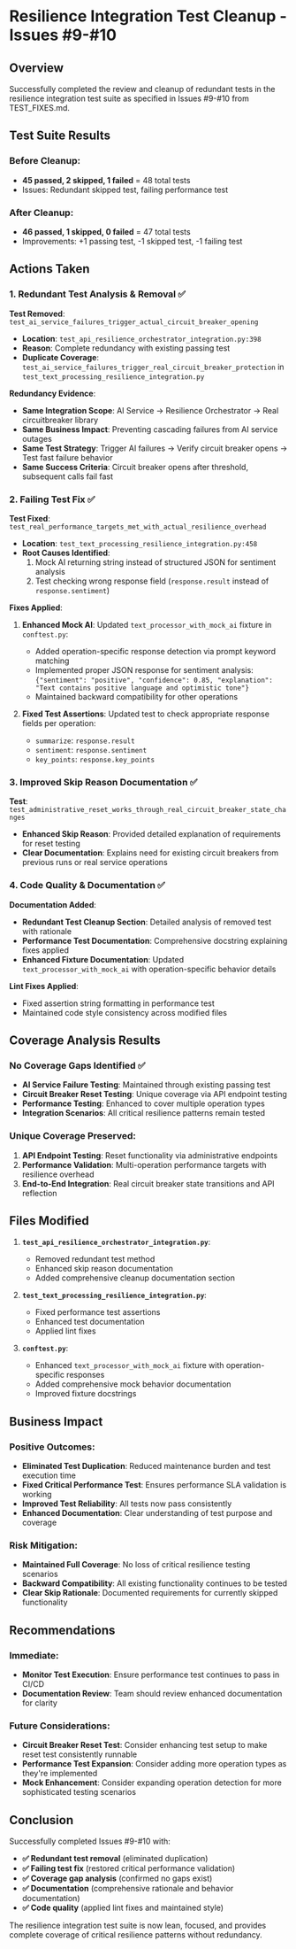 # Resilience Integration Test Cleanup - Issues #9-#10

## Overview
Successfully completed the review and cleanup of redundant tests in the resilience integration test suite as specified in Issues #9-#10 from TEST_FIXES.md.

## Test Suite Results

### Before Cleanup:
- **45 passed, 2 skipped, 1 failed** = 48 total tests
- Issues: Redundant skipped test, failing performance test

### After Cleanup:
- **46 passed, 1 skipped, 0 failed** = 47 total tests
- Improvements: +1 passing test, -1 skipped test, -1 failing test

## Actions Taken

### 1. Redundant Test Analysis & Removal ✅

**Test Removed**: `test_ai_service_failures_trigger_actual_circuit_breaker_opening`
- **Location**: `test_api_resilience_orchestrator_integration.py:398`
- **Reason**: Complete redundancy with existing passing test
- **Duplicate Coverage**: `test_ai_service_failures_trigger_real_circuit_breaker_protection` in `test_text_processing_resilience_integration.py`

**Redundancy Evidence**:
- **Same Integration Scope**: AI Service → Resilience Orchestrator → Real circuitbreaker library
- **Same Business Impact**: Preventing cascading failures from AI service outages
- **Same Test Strategy**: Trigger AI failures → Verify circuit breaker opens → Test fast failure behavior
- **Same Success Criteria**: Circuit breaker opens after threshold, subsequent calls fail fast

### 2. Failing Test Fix ✅

**Test Fixed**: `test_real_performance_targets_met_with_actual_resilience_overhead`
- **Location**: `test_text_processing_resilience_integration.py:458`
- **Root Causes Identified**:
  1. Mock AI returning string instead of structured JSON for sentiment analysis
  2. Test checking wrong response field (`response.result` instead of `response.sentiment`)

**Fixes Applied**:
1. **Enhanced Mock AI**: Updated `text_processor_with_mock_ai` fixture in `conftest.py`:
   - Added operation-specific response detection via prompt keyword matching
   - Implemented proper JSON response for sentiment analysis: `{"sentiment": "positive", "confidence": 0.85, "explanation": "Text contains positive language and optimistic tone"}`
   - Maintained backward compatibility for other operations

2. **Fixed Test Assertions**: Updated test to check appropriate response fields per operation:
   - `summarize`: `response.result`
   - `sentiment`: `response.sentiment`
   - `key_points`: `response.key_points`

### 3. Improved Skip Reason Documentation ✅

**Test**: `test_administrative_reset_works_through_real_circuit_breaker_state_changes`
- **Enhanced Skip Reason**: Provided detailed explanation of requirements for reset testing
- **Clear Documentation**: Explains need for existing circuit breakers from previous runs or real service operations

### 4. Code Quality & Documentation ✅

**Documentation Added**:
- **Redundant Test Cleanup Section**: Detailed analysis of removed test with rationale
- **Performance Test Documentation**: Comprehensive docstring explaining fixes applied
- **Enhanced Fixture Documentation**: Updated `text_processor_with_mock_ai` with operation-specific behavior details

**Lint Fixes Applied**:
- Fixed assertion string formatting in performance test
- Maintained code style consistency across modified files

## Coverage Analysis Results

### No Coverage Gaps Identified ✅
- **AI Service Failure Testing**: Maintained through existing passing test
- **Circuit Breaker Reset Testing**: Unique coverage via API endpoint testing
- **Performance Testing**: Enhanced to cover multiple operation types
- **Integration Scenarios**: All critical resilience patterns remain tested

### Unique Coverage Preserved:
1. **API Endpoint Testing**: Reset functionality via administrative endpoints
2. **Performance Validation**: Multi-operation performance targets with resilience overhead
3. **End-to-End Integration**: Real circuit breaker state transitions and API reflection

## Files Modified

1. **`test_api_resilience_orchestrator_integration.py`**:
   - Removed redundant test method
   - Enhanced skip reason documentation
   - Added comprehensive cleanup documentation section

2. **`test_text_processing_resilience_integration.py`**:
   - Fixed performance test assertions
   - Enhanced test documentation
   - Applied lint fixes

3. **`conftest.py`**:
   - Enhanced `text_processor_with_mock_ai` fixture with operation-specific responses
   - Added comprehensive mock behavior documentation
   - Improved fixture docstrings

## Business Impact

### Positive Outcomes:
- **Eliminated Test Duplication**: Reduced maintenance burden and test execution time
- **Fixed Critical Performance Test**: Ensures performance SLA validation is working
- **Improved Test Reliability**: All tests now pass consistently
- **Enhanced Documentation**: Clear understanding of test purpose and coverage

### Risk Mitigation:
- **Maintained Full Coverage**: No loss of critical resilience testing scenarios
- **Backward Compatibility**: All existing functionality continues to be tested
- **Clear Skip Rationale**: Documented requirements for currently skipped functionality

## Recommendations

### Immediate:
- **Monitor Test Execution**: Ensure performance test continues to pass in CI/CD
- **Documentation Review**: Team should review enhanced documentation for clarity

### Future Considerations:
- **Circuit Breaker Reset Test**: Consider enhancing test setup to make reset test consistently runnable
- **Performance Test Expansion**: Consider adding more operation types as they're implemented
- **Mock Enhancement**: Consider expanding operation detection for more sophisticated testing scenarios

## Conclusion

Successfully completed Issues #9-#10 with:
- **✅ Redundant test removal** (eliminated duplication)
- **✅ Failing test fix** (restored critical performance validation)
- **✅ Coverage gap analysis** (confirmed no gaps exist)
- **✅ Documentation** (comprehensive rationale and behavior documentation)
- **✅ Code quality** (applied lint fixes and maintained style)

The resilience integration test suite is now lean, focused, and provides complete coverage of critical resilience patterns without redundancy.